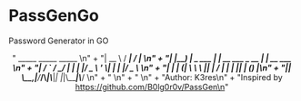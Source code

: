 # PassGenGo
 Password Generator in GO

<div align=center>


 " _____               _____             _____       \n" +
		"|  __ \\             / ____|           / ____|      \n" +
		"| |__) |_ _ ___ ___| |  __  ___ _ __ | |  __  ___  \n" +
		"|  ___/ _` / __/ __| | |_ |/ _ \\ '_ \\| | |_ |/ _ \\ \n" +
		"| |  | (_| \\__ \\__ \\ |__| |  __/ | | | |__| | (_) |\n" +
		"|_|   \\__,_|___/___/\\_____|\\___|_| |_|\\_____|\\___/ \n" +
		"                                                  \n" +
		"                                                  \n" +
		"Author: K3res\n" +
		"Inspired by https://github.com/B0lg0r0v/PassGen\n"


</div>
